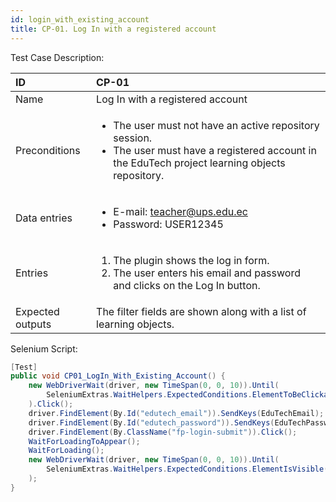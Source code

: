 ```yaml
---
id: login_with_existing_account
title: CP-01. Log In with a registered account
---
```


Test Case Description:

| ID               | CP-01                                                                                                                                                                      |
|:-----------------|:---------------------------------------------------------------------------------------------------------------------------------------------------------------------------|
| Name             | Log In with a registered account                                                                                                                                           |
| Preconditions    | <ul><li>The user must not have an active repository session.</li><li>The user must have a registered account in the EduTech project learning objects repository.</li></ul> |
| Data entries     | <ul><li>E-mail: teacher@ups.edu.ec</li><li>Password: USER12345</li></ul>                                                                                                   |
| Entries          | <ol><li>The plugin shows the log in form.</li><li>The user enters his email and password and clicks on the Log In button.</li></ol>                                        |
| Expected outputs | The filter fields are shown along with a list of learning objects.                                                                                                         |

Selenium Script:
```cs
[Test]
public void CP01_LogIn_With_Existing_Account() {
    new WebDriverWait(driver, new TimeSpan(0, 0, 10)).Until(
        SeleniumExtras.WaitHelpers.ExpectedConditions.ElementToBeClickable(By.Id("edutech_email"))
    ).Click();
    driver.FindElement(By.Id("edutech_email")).SendKeys(EduTechEmail);
    driver.FindElement(By.Id("edutech_password")).SendKeys(EduTechPassword);
    driver.FindElement(By.ClassName("fp-login-submit")).Click();
    WaitForLoadingToAppear();
    WaitForLoading();
    new WebDriverWait(driver, new TimeSpan(0, 0, 10)).Until(
        SeleniumExtras.WaitHelpers.ExpectedConditions.ElementIsVisible(By.ClassName("fp-tb-logout"))
    );
}
```